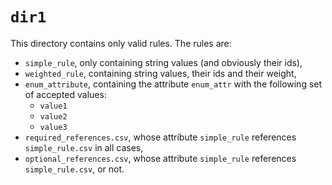# `dir1`

This directory contains only valid rules. The rules are:

- `simple_rule`, only containing string values (and obviously their ids),
- `weighted_rule`, containing string values, their ids and their weight,
- `enum_attribute`, containing the attribute `enum_attr` with the following set
  of accepted values:
  - `value1`
  - `value2`
  - `value3`
- `required_references.csv`, whose attribute `simple_rule` references
  `simple_rule.csv` in all cases,
- `optional_references.csv`, whose attribute `simple_rule` references
  `simple_rule.csv`, or not.

